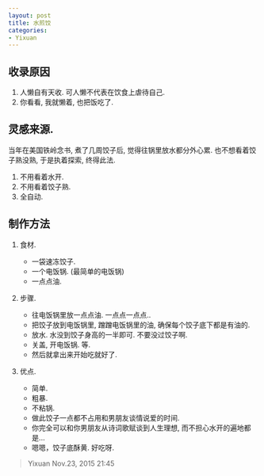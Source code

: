 ```yaml
---
layout: post
title: 水煎饺
categories:
- Yixuan
---
```


## 收录原因
1. 人懒自有天收. 可人懒不代表在饮食上虐待自己.
2. 你看看, 我就懒着, 也把饭吃了.

## 灵感来源.
当年在美国铁岭念书, 煮了几周饺子后, 觉得往锅里放水都分外心累. 也不想看着饺子熟没熟, 于是执着探索, 终得此法.

1. 不用看着水开.
2. 不用看着饺子熟.
3. 全自动.

## 制作方法

1. 食材.

	* 一袋速冻饺子.
	* 一个电饭锅. (最简单的电饭锅)
	* 一点点油.

2. 步骤.

	* 往电饭锅里放一点点油. 一点点一点点..
	* 把饺子放到电饭锅里, 蹭蹭电饭锅里的油, 确保每个饺子底下都是有油的.
	* 放水. 水没到饺子身高的一半即可. 不要没过饺子啊.
	* 关盖, 开电饭锅. 等.
	* 然后就拿出来开始吃就好了.

3. 优点.

	* 简单.
	* 粗暴.
	* 不粘锅.
	* 做此饺子一点都不占用和男朋友谈情说爱的时间.
	* 你完全可以和你男朋友从诗词歌赋谈到人生理想, 而不担心水开的遍地都是...
	* 嗯嗯，饺子底酥黄. 好吃呀.


> Yixuan Nov.23, 2015 21:45
